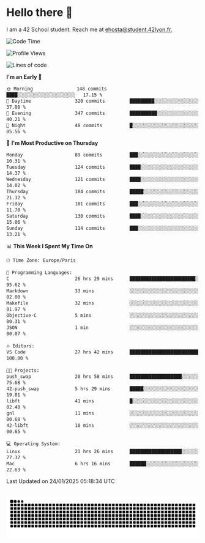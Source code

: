 <h1 align="left">Hello there 👋</h1>
<p align="left">
	I am a 42 School student. Reach me at <a href="mailto:ehosta@student.42lyon.fr">ehosta@student.42lyon.fr.</a><br>
</p>

<!--START_SECTION:waka-->
![Code Time](http://img.shields.io/badge/Code%20Time-2%2C062%20hrs%2019%20mins-blue)

![Profile Views](http://img.shields.io/badge/Profile%20Views-261-blue)

![Lines of code](https://img.shields.io/badge/From%20Hello%20World%20I%27ve%20Written-139.6%20thousand%20lines%20of%20code-blue)

**I'm an Early 🐤** 

```text
🌞 Morning                148 commits         ████░░░░░░░░░░░░░░░░░░░░░   17.15 % 
🌆 Daytime                320 commits         █████████░░░░░░░░░░░░░░░░   37.08 % 
🌃 Evening                347 commits         ██████████░░░░░░░░░░░░░░░   40.21 % 
🌙 Night                  48 commits          █░░░░░░░░░░░░░░░░░░░░░░░░   05.56 % 
```
📅 **I'm Most Productive on Thursday** 

```text
Monday                   89 commits          ███░░░░░░░░░░░░░░░░░░░░░░   10.31 % 
Tuesday                  124 commits         ████░░░░░░░░░░░░░░░░░░░░░   14.37 % 
Wednesday                121 commits         ████░░░░░░░░░░░░░░░░░░░░░   14.02 % 
Thursday                 184 commits         █████░░░░░░░░░░░░░░░░░░░░   21.32 % 
Friday                   101 commits         ███░░░░░░░░░░░░░░░░░░░░░░   11.70 % 
Saturday                 130 commits         ████░░░░░░░░░░░░░░░░░░░░░   15.06 % 
Sunday                   114 commits         ███░░░░░░░░░░░░░░░░░░░░░░   13.21 % 
```


📊 **This Week I Spent My Time On** 

```text
🕑︎ Time Zone: Europe/Paris

💬 Programming Languages: 
C                        26 hrs 29 mins      ████████████████████████░   95.62 % 
Markdown                 33 mins             ░░░░░░░░░░░░░░░░░░░░░░░░░   02.00 % 
Makefile                 32 mins             ░░░░░░░░░░░░░░░░░░░░░░░░░   01.97 % 
Objective-C              5 mins              ░░░░░░░░░░░░░░░░░░░░░░░░░   00.31 % 
JSON                     1 min               ░░░░░░░░░░░░░░░░░░░░░░░░░   00.07 % 

🔥 Editors: 
VS Code                  27 hrs 42 mins      █████████████████████████   100.00 % 

🐱‍💻 Projects: 
push_swap                20 hrs 58 mins      ███████████████████░░░░░░   75.68 % 
42-push_swap             5 hrs 29 mins       █████░░░░░░░░░░░░░░░░░░░░   19.81 % 
libft                    41 mins             █░░░░░░░░░░░░░░░░░░░░░░░░   02.48 % 
gnl                      11 mins             ░░░░░░░░░░░░░░░░░░░░░░░░░   00.68 % 
42-libft                 10 mins             ░░░░░░░░░░░░░░░░░░░░░░░░░   00.65 % 

💻 Operating System: 
Linux                    21 hrs 26 mins      ███████████████████░░░░░░   77.37 % 
Mac                      6 hrs 16 mins       ██████░░░░░░░░░░░░░░░░░░░   22.63 % 
```


 Last Updated on 24/01/2025 05:18:34 UTC
<!--END_SECTION:waka-->

<br clear="both">
<div align="left">
	<picture align="left">
		<source media="(prefers-color-scheme: light)" srcset="https://raw.githubusercontent.com/elouannh/elouannh/output/github-contribution-grid-snake.svg" width="800px">
		<source media="(prefers-color-scheme: dark)" srcset="https://raw.githubusercontent.com/elouannh/elouannh/output/github-contribution-grid-snake-dark.svg" width="800px">
		<img alt="github-snake" src="https://raw.githubusercontent.com/elouannh/elouannh/output/github-contribution-grid-snake.svg" width="800px">
	</picture>
</div>
